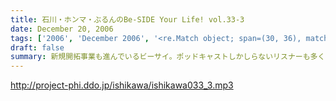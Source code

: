 ```yaml
---
title: 石川・ホンマ・ぶるんのBe-SIDE Your Life! vol.33-3
date: December 20, 2006
tags: ['2006', 'December 2006', '<re.Match object; span=(30, 36), match='vol.33'>']
draft: false
summary: 新規開拓事業も進んでいるビーサイ。ポッドキャストしかしらないリスナーも多くなってきているようで、ありがたいの一言！！ネタを送らないあなたも「こうして私はビーサイを聞きはじめました」というメールでも下さいな。そこから何かがスタートするかもしれないですよ！来週はクリスマス当日25日に収録予定！？・・・したいのですが、本職の作家仕事のためお三方はお仕事に出ずっぱりとなります。配信がいつもと少々ズレる予定ですので「お知らせ」の方を要チェックです！！お手数おかけしまっす！！NAMAE
---
```


http://project-phi.ddo.jp/ishikawa/ishikawa033_3.mp3
